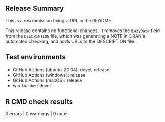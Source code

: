 ## Release Summary

This is a resubmission fixing a URL in the README.

This release contains no functional changes. It removes the `LazyData` field
from the `DESCRIPTION` file, which was generating a NOTE in CRAN's automated
checking, and adds URLs to the DESCRIPTION file.

## Test environments

* GitHub Actions (ubuntu-20.04): devel, release
* GitHub Actions (windows): release
* GitHub Actions (macOS): release
* win-builder: devel

## R CMD check results

0 errors | 0 warnings | 0 note
